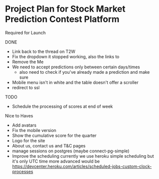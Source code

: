 # Project Plan for Stock Market Prediction Contest Platform

Required for Launch

DONE

- Link back to the thread on T2W
- Fix the dropdown it stopped working, also the links to
- Remove the Me
- We need to accept predictions only between certain days/times
  - also need to check if you've already made a prediction and make sure
- Mobile menu isn't in white and the table doesn't offer a scroller
- redirect to ssl

TODO

- Schedule the processing of scores at end of week

Nice to Haves

- Add avatars
- Fix the mobile version
- Show the cumulative score for the quarter
- Logo for the site
- About us, contact us and T&C pages
- manage sessions on postgres (maybe connect-pg-simple)
- Improve the scheduling currently we use heroku simple scheduling but it's only UTC time more advanced
  would be https://devcenter.heroku.com/articles/scheduled-jobs-custom-clock-processes
